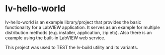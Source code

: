 # lv-hello-world

lv-hello-world is an example library/project that provides the basic functionality for a LabVIEW application. It serves as an example for multiple distribution methods (e.g. installer, application, zip etc). Also there is an example using the built-in LabVIEW web service.

This project was used to TEST the lv-build utility and its variants. 